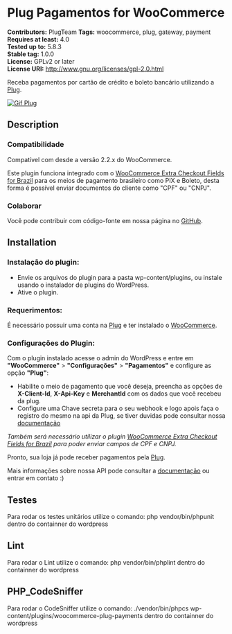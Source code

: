 # Plug Pagamentos for WooCommerce #
**Contributors:** PlugTeam 
**Tags:** woocommerce, plug, gateway, payment  
**Requires at least:** 4.0  
**Tested up to:** 5.8.3  
**Stable tag:** 1.0.0  
**License:** GPLv2 or later  
**License URI:** http://www.gnu.org/licenses/gpl-2.0.html  

Receba pagamentos por cartão de crédito e boleto bancário utilizando a [Plug](https://www.plugpagamentos.com/?lang=en).

[![Gif Plug](https://static.wixstatic.com/media/656f2b_07e76b8231da4491880ac7a7981fb0ff~mv2.gif "Gif Plug")](https://www.plugpagamentos.com/ "Gif Plug")

## Description ##

### Compatibilidade ###

Compatível com desde a versão 2.2.x do WooCommerce.

Este plugin funciona integrado com o [WooCommerce Extra Checkout Fields for Brazil](http://wordpress.org/plugins/woocommerce-extra-checkout-fields-for-brazil/) para os meios de pagamento brasileiro como PIX e Boleto, desta forma é possível enviar documentos do cliente como "CPF" ou "CNPJ".

### Colaborar ###

Você pode contribuir com código-fonte em nossa página no [GitHub](https://github.com/plughacker/plug-woocommerce).

## Installation ##

### Instalação do plugin: ###

* Envie os arquivos do plugin para a pasta wp-content/plugins, ou instale usando o instalador de plugins do WordPress.
* Ative o plugin.

### Requerimentos: ###

É necessário possuir uma conta na [Plug](https://www.plugpagamentos.com/) e ter instalado o [WooCommerce](http://wordpress.org/plugins/woocommerce/).

### Configurações do Plugin: ###

Com o plugin instalado acesse o admin do WordPress e entre em **"WooCommerce"** > **"Configurações"** > **"Pagamentos"** e configure as opção **"Plug"**:

- Habilite o meio de pagamento que você deseja, preencha as opções de **X-Client-Id**, **X-Api-Key** e **MerchantId** com os dados que você recebeu da plug.
- Configure uma Chave secreta para o seu webhook e logo apois faça o registro do mesmo na api da Plug, se tiver duvidas pode consultar nossa [documentação](https://docs.plugpagamentos.com/#section/Criacao-de-um-webhook)

*Também será necessário utilizar o plugin [WooCommerce Extra Checkout Fields for Brazil](http://wordpress.org/plugins/woocommerce-extra-checkout-fields-for-brazil/) para poder enviar campos de CPF e CNPJ.*

Pronto, sua loja já pode receber pagamentos pela [Plug](https://www.plugpagamentos.com/?lang=en).

Mais informações sobre nossa API pode consultar a [documentação](https://docs.plugpagamentos.com/) ou entrar em contato :)

## Testes ##

Para rodar os testes unitários utilize o comando: php vendor/bin/phpunit dentro do containner do wordpress

## Lint ##

Para rodar o Lint utilize o comando: php vendor/bin/phplint dentro do containner do wordpress

## PHP_CodeSniffer ##

Para rodar o CodeSniffer utilize o comando: ./vendor/bin/phpcs wp-content/plugins/woocommerce-plug-payments dentro do containner do wordpress